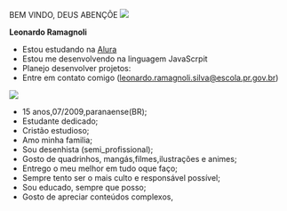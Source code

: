 BEM VINDO, DEUS ABENÇÕE ![](https://images.emojiterra.com/google/android-10/512px/1f4d6.png)

**Leonardo Ramagnoli**
- Estou estudando na [Alura](https://www.alura.com.br/)
- Estou me desenvolvendo na linguagem JavaScrpit
- Planejo desenvolver projetos:
- Entre em contato comigo (leonardo.ramagnoli.silva@escola.pr.gov.br)

![](https://media1.tenor.com/m/TrHi8k3tzFEAAAAd/starman-superman.gif)

- 15 anos,07/2009,paranaense(BR);
- Estudante dedicado;
- Cristão estudioso;
- Amo minha familia; 
- Sou desenhista (semi_profissional);
- Gosto de quadrinhos, mangás,filmes,ilustrações e animes;
- Entrego o meu melhor em tudo oque faço;
- Sempre tento ser o mais culto e responsável possível;
- Sou educado, sempre que posso;
- Gosto de apreciar conteúdos complexos, 
 
